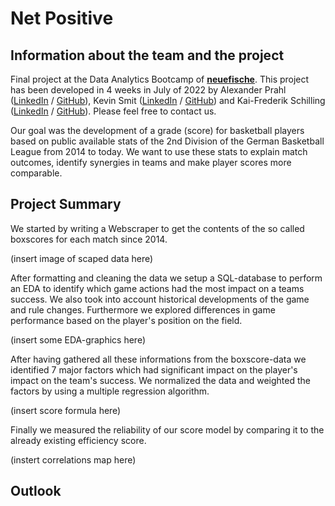 # Net Positive

## Information about the team and the project

Final project at the Data Analytics Bootcamp of **[neuefische](https://www.neuefische.de/en)**. This project has been developed in 4 weeks in July of 2022 by Alexander Prahl ([LinkedIn](https://www.linkedin.com/in/alexanderprahl/) / [GitHub](https://github.com/AlexPrahl)), Kevin Smit ([LinkedIn](https://www.linkedin.com/in/kevin-smit-bab873247/) / [GitHub](https://github.com/smitty1023)) and Kai-Frederik Schilling ([LinkedIn](www.linkedin.com/in/schillingk) / [GitHub](https://github.com/tispar)). Please feel free to contact us.  


Our goal was the development of a grade (score) for basketball players based on public available stats of the 2nd Division of the German Basketball League from 2014 to today. We want to use these stats to explain match outcomes, identify synergies in teams and make player scores more comparable.


## Project Summary

We started by writing a Webscraper to get the contents of the so called boxscores for each match since 2014. 

(insert image of scaped data here)

After formatting and cleaning the data we setup a SQL-database to perform an EDA to identify which game actions had the most impact on a teams success. We also took into account historical developments of the game and rule changes. Furthermore we explored differences in game  performance based on the player's position on the field. 

(insert some EDA-graphics here)

After having gathered all these informations from the boxscore-data we identified 7 major factors which had significant impact on the player's impact on the team's success. We normalized the data and weighted the factors by using a multiple regression algorithm. 

(insert score formula here)

Finally we measured the reliability of our score model by comparing it to the already existing efficiency score.

(instert correlations map here)


## Outlook

